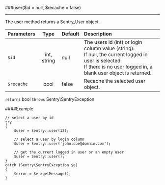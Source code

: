 <a id="user" href="#"></a>
###user($id = null, $recache = false)

----------

The user method returns a Sentry_User object.

Parameters                   | Type            | Default       | Description
:--------------------------- | :-------------: | :------------ | :--------------
`$id`                     	 | int, string     | null          | The users id (int) or login column value (string).<br>If null, the current logged in user is selected.<br>If there is no user logged in, a blank user object is returned.
`$recache`                   | bool            | false         | Recache the selected user object.

`returns` bool `throws` Sentry\SentryException

####Example

	// select a user by id
	try
	{
	    $user = Sentry::user(12);

	    // select a user by login column
	    $user = Sentry::user('john.doe@domain.com');

	    // get the current logged in user or an empty user
	    $user = Sentry::user();
	}
	catch (Sentry\SentryException $e)
	{
	    $error = $e->getMessage();
	}
